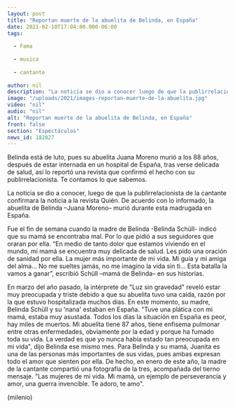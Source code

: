 ```yaml
---
layout: post
title: "Reportan muerte de la abuelita de Belinda, en España"
date: 2021-02-10T17:04:00.000-06:00
tags:
  
  - Fama
  
  - musica
  
  - cantante
  
author: nil
description: "La noticia se dio a conocer luego de que la publirrelacionista de la cantante confirmara la noticia a la revista Quién. La abuelita de Belinda, Juana Moreno, estaba delicada de salud. "
image: "/uploads/2021/images-reportan-muerte-de-la-abuelita.jpg"
video: "nil"
audio: "nil"
alt: "Reportan muerte de la abuelita de Belinda, en España"
front: false
section: "Espectáculos"
news_id: 182827
---
```


Belinda está de luto, pues su abuelita Juana Moreno murió a los 88 años, después de estar internada en un hospital de España, tras verse delicada de salud, así lo reportó una revista que confirmó el hecho con su publirrelacionista. Te contamos lo que sabemos.

La noticia se dio a conocer, luego de que la publirrelacionista de la cantante confirmara la noticia a la revista Quién. De acuerdo con lo informado, la abuelita de Belinda –Juana Moreno– murió durante esta madrugada en España. 

Fue el fin de semana cuando la madre de Belinda -Belinda Schüll- indicó que su mamá se encontraba mal. Por lo que pidió a sus seguidores que oraran por ella. 
“En medio de tanto dolor que estamos viviendo en el mundo, mi mamá se encuentra muy delicada de salud. Les pido una oración de sanidad por ella. La mujer más importante de mi vida. Mi guía y mi amiga del alma… No me sueltes jamás, no me imagino la vida sin ti... Esta batalla la vamos a ganar”, escribió Schüll –mamá de Belinda– en sus historias. 

En marzo del año pasado, la intérprete de "Luz sin gravedad" reveló estar muy preocupada y triste debido a que su abuelita tuvo una caída, razón por la que estuvo hospitalizada muchos días. En este momento, su madre, Belinda Schüll y su 'nana' estaban en España. 
 "Tuve una plática con mi mamá, estaba muy asustada. Todos los días la situación en España es peor, hay miles de muertos. Mi abuelita tiene 87 años, tiene enfisema pulmonar entre otras enfermedades, obviamente por la edad y porque ha fumado toda su vida. La verdad es que yo nunca había estado tan preocupada en mi vida", dijo Belinda ese mismo mes. 
 Para Belinda y su mamá, Juanita es una de las personas más importantes de sus vidas, pues ambas expresan todo el amor que sienten por ella. De hecho, en enero de este año, la madre de la cantante compartió una fotografía de la tres, acompañada del tierno mensaje.
"Las mujeres de mi vida. Mi mamá, un ejemplo de perseverancia y amor, una guerra invencible. Te adoro, te amo".  

(milenio)